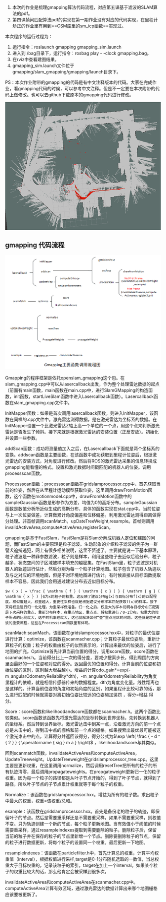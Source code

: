 1.	本次的作业是梳理gmapping算法代码流程，对应第五课基于滤波的SLAM算法的pdf。
2.	第四课帧间匹配算法pdf的实现在第一期作业没有对应的代码实现，在里程计矫正的作业里有用到==CSM库里的sm_icp函数==实现过。

本次程序的运行过程为：

1.  运行指令：roslaunch  gmapping   gmapping_sim.launch
2.  进入到 /bag目录下，运行指令：rosbag play - -clock gmapping.bag。
3.  在rviz中查看建图结果。
4.  gmapping_sim.launch文件位于gmapping/slam_gmapping/gmapping/launch目录下。

PS：本次作业附带的gmapping的代码是有中文注释版本的代码。大家在完成作业，看gmapping代码的时候，可以参考中文注释。但是不一定要在本次附带的代码上做修改。也可以去github下载原本的gmapping代码进行修改。

![gmapping](README.assets/gmapping.png)

## gmapping 代码流程

![1555126014034](README.assets/1555126014034.png)

​	Gmapping的程序框架是依托openslam_gmapping这个包。在slam_gmapping.cpp中可以从lasercallback出发，作为整个处理雷达数据的起点（前面有main函数，main函数在main.cpp中，进行SlamGMapping的构造函数，init函数，startLiveSlam函数中进入Lasercallback函数）。Lasercallback函数在slam_gmapping.cpp文件中。

​	InitMapper函数：如果是首次调用lasercallback函数，则进入InitMapper，该函数在同样的.cpp文件中。激光雷达测得数据，是在激光雷达为坐标系的数据。在InitMapper设置一个比激光雷达Z轴上高一个单位的一个点，用这个点来判断激光雷达是否发生了倾斜。接下来就是根据激光雷达的安装位置（正反安放）。初始化并设置一些参数。

​	addScan函数：成功将测量值加入之后，在Lasercallback下面就是两个坐标系的变换。addscan函数是主要函数，在该函数中成功获取到里程计位姿后，根据激光雷达的安装方式，对角度进行修改。然后将ROS的激光雷达采集的信息转换成gmapping能看懂的格式。设置和激光数据时间戳匹配的机器人的位姿。调用processscan函数。

​	Processscan函数：processscan函数在gridslamprocessor.cpp中，首先获取当前的位姿，然后在从里程计运动模型获取位姿，这里调用drawFromMotion函数，这个函数在motionmodel.cpp中，drawFromMotion函数中的sampleGaussian函数是形参作为方差，均值为0的高斯分布。sampleGaussian函数是数值分析所近似生成的高斯分布，具体的函数实现在stat.cpp中。当前位姿与上一次位姿做差，计算做累计角度偏差和位移偏差。利用激光雷达测得距离做得分处理。非首帧调用scanMatch，upDateTreeWeight,resample。首帧则调用invalidActiveArea,computeActiveArea,registerScan。

​	gmapping是基于FastSlam，FastSlam是将Slam分解成机器人定位和建图的问题，而FastSlam的主要原理是粒子滤波。生动形象的介绍粒子滤波的例子为一群警犬追捕逃犯，网上有很多相关说明，这里不赘述了。主要就是说一下基本原理，粒子滤波是一种非参数滤波，粒子则是样本，利用这些粒子去近似后验分布，粒子越多，状态空间的子区域被样本填充的越密集。在FastSlam里，粒子滤波是对机器人的轨迹进行估计，然后分别为每一个粒子计算地图。粒子包含了机器人轨迹以及与之对应的环境地图，但是不对环境地图进行估计。有时候直接从目标函数提取样本不容易，因此我们会用通过建议分布去近似目标分布。

 	$w ( x ) = \frac { \mathrm { f } ( \mathrm { x } ) } { \mathrm { g } ( \mathrm { x } ) }$为x的粒子的权重。这反映了建议分布g(x)与目标分布f(x)的匹配程度。相似度越大，权重越大，重要性采样也就是根据建议分布样本匹配获取f(x)的样本。接下来将权重进行归一化处理，为重采样做准备。归一化之后，权重大的样本说明与目标分布匹配高是下次采样的重点，重新分布样本，在重点地区，重点查，将权重进行了0-1分布。权重大的粒子所占的比例就大，选中的机率也就大，这也就解决如何“查”重点地区的问题。这些就是粒子滤波的重要流程，这些在Processscan函数里有体现。

​	scanMach:scanMach，该函数在gridslamprocessor.hxx中，对粒子的最优位姿进行计算：optimize，该函数在scanmacher.cpp；计算粒子最优位姿后，重新计算粒子的权重；粒子的权重由粒子的似然表示的，计算出来最优的位姿后，进行了地图的扩充。Optimize首先计算当前位置的得分，调用score函数，score函数在scanmacher.h。当前得分比上一次的得分差，要减少搜索步长，得到周围的方向里面最好的一个位姿和对应的得分。返回最优的位置和得分。计算当前的位姿和初始位姿的区别，区别越大增益越小。增益的计算odo_gain*=exp(-m_angularOdometryReliability*dth)，-m_angularOdometryReliability为角度里程计的依赖，就是相信传感器传来的数据程度。dth为角度变化量。线性距离也是这样的。计算当前位姿的角度和初始角度的区别，如果里程计比较可靠的话，那么进行匹配的时候就需要对离初始位姿比较远的位姿施加惩罚 ，得分=增益 得分。

​	Score：score函数和likelihoodandscore函数都在scanmacher.h。这两个函数比较类似。score函数该函数先将激光雷达的坐标转换到世界坐标，先转换到机器人的坐标系。然后转到世界坐标。激光雷达击中到某一点，沿着激光方向的前一个点必是未击中的，得到击中点的栅格和前一个点的栅格。如果搜索出最优最可能被这个激光束击中的点，计算得分并返回该得分，得分公式为$\exp \left( \frac { - d ^ { 2 } } { \operatorname { sig } m a } \right)$ ，likelihoodandscore与其类似。

​	回到scanmatch函数，invalidateActiveArea和computeActiveArea，UpdateTreeweight。UpdateTreeweight在gridslamprocessor_tree.cpp。这里主要是更新权重，在这里调用normalize，然后调用resetTree把所有的粒子的所有轨迹清零，最后调用propagateweights。在propgateweight更新归一化的粒子权重。因为每一个粒子的路径都是从叶子节点开始的，得到了叶子节点，就得到了路径，所以叶子节点的子节点累计权重就等于每个粒子的权重。

​	Normalize：该函数在gridslamprocessor.hxx。增益为所有的粒子数。求出粒子中最大的权重，权重=该权重/总和。

​	esample：该函数在gridslamprocessor.hxx。首先是备份老的粒子的轨迹，即保留叶子的节点。然后是需要重采样还是不需要重采样，如果不需要重采样，则权值不变。只为轨迹创建一个新的节点，每个粒子更新地图。当有效值小于阈值的时候需要重采样，通过resampleIndexes提取到需要删除的粒子。删除粒子后，保留当前的粒子并在保存的粒子的节点里新增一个节点。删除要删除粒子的节点，保留的粒子进行数据更新，将每个粒子的设置同一个权重。最后更新一下地图。

​	resampleIndexes：该函数在particlefilter.h中，首先计算总的权重，计算平均权重值（interval），根据权值进行采样,target是0-1分布随机选取的一数值，当总权重大于目标权重的，记录该粒子的索引，target在加上一个interval。如果某个粒子的权重比较大的话，那么他肯定会被采样到很多次。

​	invalidateActiveArea和computeActiveArea在scanmacher.cpp中。computeActiveArea计算有效区域，通过激光雷达的数据计算出来哪个地图栅格应该要被更新了。